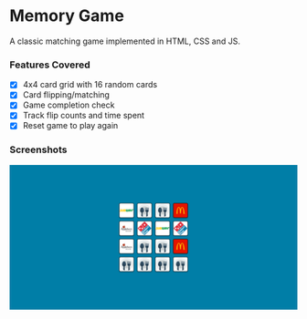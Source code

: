 # Memory Game

A classic matching game implemented in HTML, CSS and JS.

### Features Covered

- [x] 4x4 card grid with 16 random cards
- [x] Card flipping/matching
- [x] Game completion check
- [x] Track flip counts and time spent
- [x] Reset game to play again

### Screenshots

![Memory Game](https://raw.githubusercontent.com/refinedguides/memory-game/main/screenshot.png)


